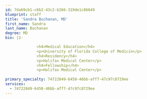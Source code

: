 ```yaml
---
id: 7da69cb1-c6b2-43c2-b266-319de1c86649
blueprint: staff
title: 'Sandra Buchanan, MD'
first_name: Sandra
last_name: Buchanan
degree: MD
bio: |2-

              <h4>Medical Education</h4>
              <p>University of Florida College of Medicin</p>
              <h4>Residency</h4>
              <p>Halifax Medical Center</p>
              <h4>Fellowship</h4>
              <p>Halifax Medical Center</p>
          
primary_specialty: 74722849-6450-46bb-aff7-47c97c8729ee
services:
  - 74722849-6450-46bb-aff7-47c97c8729ee
---
```

